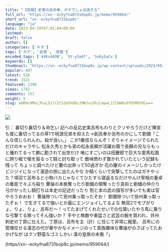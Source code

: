 ```yaml
---
title: "【悲報】史実の呂布奉、ガチでしょぼ過ぎる"
full_url: "https://xn--eckyfna8731bop8c.jp/memo/959064/"
short_url: "xn--eckyfna8731bop8c"
language: "ja"
date: 2023-09-29T07:01:04+09:00
lastmod: 
draft: false
author: []
categories: ['ネタ']
tags: ['ガチ', '史実', '悲報']
encoded_tags: ['44Ks44OB', '5Y-y5a6f', '5oKy5aCx']
keywords: []
thumbnail: "https://xn--eckyfna8731bop8c.jp/wp-content/uploads/2023/09/3f87c73d.jpg"
popular: 807
latest: 518
trend: 1521
featured: 1390
views: 1742
comments: 157
weight: 5
slug: aHR0cHMvL3huLS1lY2t5Zm5hODczMWJvcDhjLmpwL21lbW8vOTU5MDY0Lw==
---
```


![](https://xn--eckyfna8731bop8c.jp/wp-content/uploads/2023/09/3f87c73d.jpg)

引： 裏切り裏切り＆命乞い 記への反応史実呂布もわりとクソやろうだけど陳宮も普に裏切ってるの草1で桃源兄弟を抑えた→創呂奉か呂布のかにして劉備「こんな信じられんわ。殺が良い。」 こが1番信ならんぞ！そりゃイメージでられただけのキャラやし 松永久秀とかも弟の松永長頼が活躍お蔭で長頼の兄ならもっと優れてるって勝に勘されて出世だけ 唯にすごいのは田慶郎で巨大な愛馬松風に跨り戦で槍を振るって騎と討ち取って 敵味問わず置かれていたという記録も残って ちょっと調べたけど慶の出奔って50過ぎか 花の慶のイメージしかったけどジジイになって漫遊の旅に出たんやな か騎くらいで突撃してたのはガチやった？項羽て呂布ると小物バカじゃなくてひたすら寝返るなだけやんけ宰相の董卓の重臣で々ぶち殺り 曹操の本拠奪ったり劉備の領奪ったり袁術と劉備の仲介り 弓がかったし騎打ちは本史の記述だったり 割と本の武の描写が多いでも実は官やろうおおお！ 曹操隙ついて兗州乗っ取ったぞお！ 劉備隙ついて徐州乗っ取ったぞぉ！ で生きてるで強いとか最にエンジョイしてるよな 無双2でモブがりょ、りょ、りょ、呂布だ〜！ってたまげてくれたせいでの位築いたやろ馬に乗りな弓撃てる隊ってそん強いか？ 平やと無敵や勇猛さと武芸の腕を買われ、并州刺史の丁原に仕えた。丁原は、呂布を主（計）に任じて非常に寵愛。 呂布にの管理任せる漢志の代が華やかなイメージのって貴族趣味な曹操がのさばってたおかげなが はクソ野蛮なゴミしかい 漢の皇族の末裔「」

(https//xn--eckyfna8731bop8c.jp/memo/959064/)
